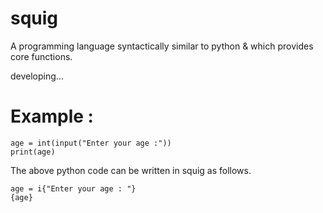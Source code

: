 # squig

A programming language syntactically similar to python & which provides core functions.

developing...

# Example :
    
    age = int(input("Enter your age :"))
    print(age)
    
The above python code can be written in squig as follows. 
   
    age = i{"Enter your age : "}
    {age}
